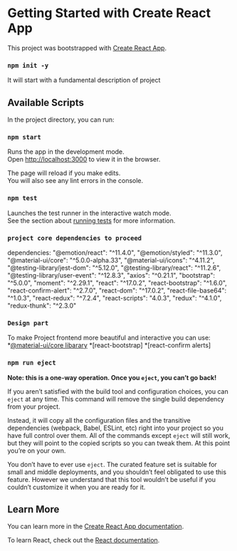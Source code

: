 # Getting Started with Create React App

This project was bootstrapped with [Create React App](https://github.com/facebook/create-react-app).

### `npm init -y`
It will start with a fundamental description of project

## Available Scripts

In the project directory, you can run:

### `npm start`

Runs the app in the development mode.\
Open [http://localhost:3000](http://localhost:3000) to view it in the browser.

The page will reload if you make edits.\
You will also see any lint errors in the console.

### `npm test`

Launches the test runner in the interactive watch mode.\
See the section about [running tests](https://facebook.github.io/create-react-app/docs/running-tests) for more information.

### `project core dependencies to proceed`
dependencies: 
    "@emotion/react": "^11.4.0",
    "@emotion/styled": "^11.3.0",
    "@material-ui/core": "^5.0.0-alpha.33",
    "@material-ui/icons": "^4.11.2",
    "@testing-library/jest-dom": "^5.12.0",
    "@testing-library/react": "^11.2.6",
    "@testing-library/user-event": "^12.8.3",
    "axios": "^0.21.1",
    "bootstrap": "^5.0.0",
    "moment": "^2.29.1",
    "react": "^17.0.2",
    "react-bootstrap": "^1.6.0",
    "react-confirm-alert": "^2.7.0",
    "react-dom": "^17.0.2",
    "react-file-base64": "^1.0.3",
    "react-redux": "^7.2.4",
    "react-scripts": "4.0.3",
    "redux": "^4.1.0",
    "redux-thunk": "^2.3.0"
    
### `Design part`
To make Project frontend more beautiful and interactive you can use:
*[@material-ui/core libarary](https://www.npmjs.com/package/@material-ui/core)
*[react-bootstrap]
*[react-confirm alerts]

### `npm run eject`

**Note: this is a one-way operation. Once you `eject`, you can’t go back!**

If you aren’t satisfied with the build tool and configuration choices, you can `eject` at any time. This command will remove the single build dependency from your project.

Instead, it will copy all the configuration files and the transitive dependencies (webpack, Babel, ESLint, etc) right into your project so you have full control over them. All of the commands except `eject` will still work, but they will point to the copied scripts so you can tweak them. At this point you’re on your own.

You don’t have to ever use `eject`. The curated feature set is suitable for small and middle deployments, and you shouldn’t feel obligated to use this feature. However we understand that this tool wouldn’t be useful if you couldn’t customize it when you are ready for it.

## Learn More

You can learn more in the [Create React App documentation](https://facebook.github.io/create-react-app/docs/getting-started).

To learn React, check out the [React documentation](https://reactjs.org/).
